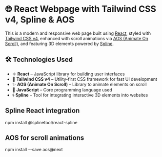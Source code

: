 # 🌐 React Webpage with Tailwind CSS v4, Spline & AOS

This is a modern and responsive web page built using [React](https://reactjs.org/), styled with [Tailwind CSS v4](https://tailwindcss.com/), enhanced with scroll animations via [AOS (Animate On Scroll)](https://michalsnik.github.io/aos/), and featuring 3D elements powered by [Spline](https://spline.design/).

## 🛠️ Technologies Used

- ⚛️ **React** – JavaScript library for building user interfaces
- 💨 **Tailwind CSS v4** – Utility-first CSS framework for fast UI development
- ✨ **AOS (Animate On Scroll)** – Library to animate elements on scroll
- 🧠 **JavaScript** – Core programming language used
- 🌀 **Spline** – Tool for integrating interactive 3D elements into websites

## Spline React integration
npm install @splinetool/react-spline

## AOS for scroll animations
npm install --save aos@next
